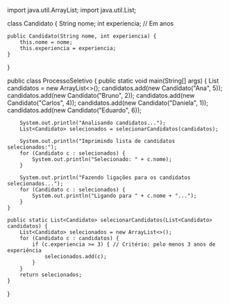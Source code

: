 import java.util.ArrayList;
import java.util.List;

class Candidato {
    String nome;
    int experiencia; // Em anos
    
    public Candidato(String nome, int experiencia) {
        this.nome = nome;
        this.experiencia = experiencia;
    }
}

public class ProcessoSeletivo {
    public static void main(String[] args) {
        List<Candidato> candidatos = new ArrayList<>();
        candidatos.add(new Candidato("Ana", 5));
        candidatos.add(new Candidato("Bruno", 2));
        candidatos.add(new Candidato("Carlos", 4));
        candidatos.add(new Candidato("Daniela", 1));
        candidatos.add(new Candidato("Eduardo", 6));

        System.out.println("Analisando candidatos...");
        List<Candidato> selecionados = selecionarCandidatos(candidatos);
        
        System.out.println("Imprimindo lista de candidatos selecionados:");
        for (Candidato c : selecionados) {
            System.out.println("Selecionado: " + c.nome);
        }
        
        System.out.println("Fazendo ligações para os candidatos selecionados...");
        for (Candidato c : selecionados) {
            System.out.println("Ligando para " + c.nome + "...");
        }
    }

    public static List<Candidato> selecionarCandidatos(List<Candidato> candidatos) {
        List<Candidato> selecionados = new ArrayList<>();
        for (Candidato c : candidatos) {
            if (c.experiencia >= 3) { // Critério: pelo menos 3 anos de experiência
                selecionados.add(c);
            }
        }
        return selecionados;
    }
}
